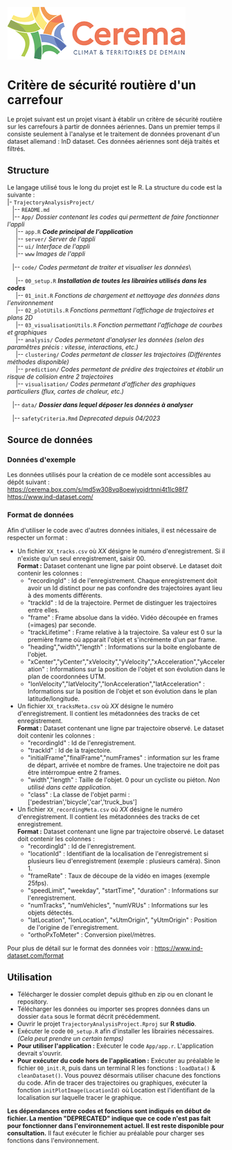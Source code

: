 ![](./App/www/logoCerema.png)

# Critère de sécurité routière d'un carrefour

Le projet suivant est un projet visant à établir un critère de sécurité routière sur les carrefours à partir de données aériennes. Dans un premier temps il consiste seulement à l'analyse et le traitement de données provenant d'un dataset allemand : InD dataset. Ces données aériennes sont déjà traités et filtrés.

## Structure

Le langage utilisé tous le long du projet est le R. La structure du code est la suivante :\
\|- `TrajectoryAnalysisProject/`\
   \|-- `README.md`\
   \|-- `App/` *Dossier contenant les codes qui permettent de faire fonctionner l'appli*\
     \|-- `app.R` ***Code principal de l'application***\
     \|-- `server/` *Server de l'appli*\
     \|-- `ui/` *Interface de l'appli*\
     \|-- `www` *Images de l'appli*

   \|-- `code/` *Codes permetant de traiter et visualiser les données*\

     \|-- `00_setup.R` ***Installation de toutes les librairies utilisés dans les codes***\
     \|-- `01_init.R` *Fonctions de chargement et nettoyage des données dans l'environnement*\
     \|-- `02_plotUtils.R` *Fonctions permettant l'affichage de trajectoires et plans 2D*\
     \|-- `03_visualisationUtils.R` *Fonction permettant l'affichage de courbes et graphiques*\
     \|-- `analysis/` *Codes permetant d'analyser les données (selon des paramêtres précis : vitesse, interactions, etc.)*\
     \|-- `clustering/` *Codes permetant de classer les trajectoires (Différentes méthodes disponible)*\
     \|-- `prediction/` *Codes permetant de prédire des trajectoires et établir un risque de colision entre 2 trajectoires*\
     \|-- `visualisation/` *Codes permetant d'afficher des graphiques particuliers (flux, cartes de chaleur, etc.)*

   \|-- `data/` ***Dossier dans lequel déposer les données à analyser***

   \|-- `safetyCriteria.Rmd` *Deprecated depuis 04/2023*

## Source de données

### Données d'exemple

Les données utilisés pour la création de ce modèle sont accessibles au dépôt suivant : <https://cerema.box.com/s/md5w308vq8oewjyojdrtnni4t1lc98f7> <https://www.ind-dataset.com/>

### Format de données

Afin d'utiliser le code avec d'autres données initiales, il est nécessaire de respecter un format :

-   Un fichier `XX_tracks.csv` où *XX* désigne le numéro d'enregistrement. Si il n'existe qu'un seul enregistrement, saisir 00.   \
    **Format :** Dataset contenant une ligne par point observé. Le dataset doit contenir les colonnes :
    -   "recordingId" : Id de l'enregistrement. Chaque enregistrement doit avoir un Id distinct pour ne pas confondre des trajectoires ayant lieu à des moments différents.
    -   "trackId" : Id de la trajectoire. Permet de distinguer les trajectoires entre elles.
    -   "frame" : Frame absolue dans la vidéo. Vidéo découpée en frames (=images) par seconde.
    -   "trackLifetime" : Frame relative à la trajectoire. Sa valeur est 0 sur la première frame où apparait l'objet et s'incrémente d'un par frame.
    -   "heading","width","length" : Informations sur la boite englobante de l'objet.
    -   "xCenter","yCenter","xVelocity","yVelocity","xAcceleration","yAcceleration" : Informations sur la position de l'objet et son évolution dans le plan de coordonnées UTM.
    -   "lonVelocity","latVelocity","lonAcceleration","latAcceleration" : Informations sur la position de l'objet et son évolution dans le plan latitude/longitude.
-   Un fichier `XX_tracksMeta.csv` où *XX* désigne le numéro d'enregistrement. Il contient les métadonnées des tracks de cet enregistrement.   \
    **Format :** Dataset contenant une ligne par trajectoire observé. Le dataset doit contenir les colonnes :
    -   "recordingId" : Id de l'enregistrement.
    -   "trackId" : Id de la trajectoire.
    -   "initialFrame","finalFrame","numFrames" : information sur les frame de départ, arrivée et nombre de frames. Une trajectoire ne doit pas être intérrompue entre 2 frames.
    -   "width","length" : Taille de l'objet. 0 pour un cycliste ou piéton. *Non utilisé dans cette application.*
    -   "class" : La classe de l'objet parmi : ['pedestrian','bicycle','car','truck_bus']
-   Un fichier `XX_recordingMeta.csv` où *XX* désigne le numéro d'enregistrement. Il contient les métadonnées des tracks de cet enregistrement.   \
    **Format :** Dataset contenant une ligne par trajectoire observé. Le dataset doit contenir les colonnes :
    -   "recordingId" : Id de l'enregistrement.
    -   "locationId" : Identifiant de la localisation de l'enregistrement si plusieurs lieu d'enregistrement (exemple : plusieurs caméra). Sinon 1.
    -   "frameRate" : Taux de découpe de la vidéo en images (exemple 25fps).
    -   "speedLimit", "weekday", "startTime", "duration" : Informations sur l'enregistrement.
    -   "numTracks", "numVehicles", "numVRUs" : Informations sur les objets détectés.
    -   "latLocation", "lonLocation", "xUtmOrigin", "yUtmOrigin" : Position de l'origine de l'enregistrement.
    -   "orthoPxToMeter" : Conversion pixel/mètres.

Pour plus de détail sur le format des données voir : <https://www.ind-dataset.com/format>

## Utilisation

-   Télécharger le dossier complet depuis github en zip ou en clonant le repository.
-   Télécharger les données ou importer ses propres données dans un dossier `data` sous le format décrit précédemment.
-   Ouvrir le projet `TrajectoryAnalysisProject.Rproj` sur **R studio**.
-   Exécuter le code `00_setup.R` afin d'installer les librairies nécessaires. *(Cela peut prendre un certain temps)*
-   **Pour utiliser l'application :** Exécuter le code `App/app.r`. L'application devrait s'ouvrir.
-   **Pour exécuter du code hors de l'application :** Exécuter au préalable le fichier `00_init.R`, puis dans un terminal R les fonctions : `loadData()` & `cleanDataset()`. Vous pouvez désormais utiliser chacune des fonctions du code. Afin de tracer des trajectoires ou graphiques, exécuter la fonction `initPlotImage(LocationId)` où Location est l'identifiant de la localisation sur laquelle tracer le graphique. 



**Les dépendances entre codes et fonctions sont indiqués en début de fichier. La mention "DEPRECATED" indique que ce code n'est pas fait pour fonctionner dans l'environnement actuel. Il est reste disponible pour consultation.** Il faut exécuter le fichier au préalable pour charger ses fonctions dans l'environnement.
